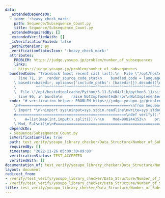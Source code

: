 ```yaml
---
data:
  _extendedDependsOn:
  - icon: ':heavy_check_mark:'
    path: Sequence/Subsequence_Count.py
    title: Sequence/Subsequence_Count.py
  _extendedRequiredBy: []
  _extendedVerifiedWith: []
  _isVerificationFailed: false
  _pathExtension: py
  _verificationStatusIcon: ':heavy_check_mark:'
  attributes:
    PROBLEM: https://judge.yosupo.jp/problem/number_of_subsequences
    links:
    - https://judge.yosupo.jp/problem/number_of_subsequences
  bundledCode: "Traceback (most recent call last):\n  File \"/opt/hostedtoolcache/Python/3.11.5/x64/lib/python3.11/site-packages/onlinejudge_verify/documentation/build.py\"\
    , line 71, in _render_source_code_stat\n    bundled_code = language.bundle(stat.path,\
    \ basedir=basedir, options={'include_paths': [basedir]}).decode()\n          \
    \         ^^^^^^^^^^^^^^^^^^^^^^^^^^^^^^^^^^^^^^^^^^^^^^^^^^^^^^^^^^^^^^^^^^^^^^^^^^^^^^^^^\n\
    \  File \"/opt/hostedtoolcache/Python/3.11.5/x64/lib/python3.11/site-packages/onlinejudge_verify/languages/python.py\"\
    , line 96, in bundle\n    raise NotImplementedError\nNotImplementedError\n"
  code: "# verification-helper: PROBLEM https://judge.yosupo.jp/problem/number_of_subsequences\n\
    \n#==================================================\nfrom Sequence.Subsequence_Count\
    \ import *\n\nimport sys\ninput=sys.stdin.readline\nwrite=sys.stdout.write\n\n\
    #==================================================\ndef verify():\n    N=int(input())\n\
    \    A=list(map(int,input().split()))\n\n    Mod=998244353\n    print(Subsequence_Count(A,\
    \ Mod, False))\n\n#==================================================\nverify()\n"
  dependsOn:
  - Sequence/Subsequence_Count.py
  isVerificationFile: true
  path: test_verify/yosupo_library_checker/Data_Structure/Number_of_Subsequences.test.py
  requiredBy: []
  timestamp: '2022-11-26 05:09:30+09:00'
  verificationStatus: TEST_ACCEPTED
  verifiedWith: []
documentation_of: test_verify/yosupo_library_checker/Data_Structure/Number_of_Subsequences.test.py
layout: document
redirect_from:
- /verify/test_verify/yosupo_library_checker/Data_Structure/Number_of_Subsequences.test.py
- /verify/test_verify/yosupo_library_checker/Data_Structure/Number_of_Subsequences.test.py.html
title: test_verify/yosupo_library_checker/Data_Structure/Number_of_Subsequences.test.py
---
```

